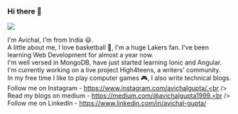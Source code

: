 ### Hi there 👋

<!--
**AvichalGupta/AvichalGupta** is a ✨ _special_ ✨ repository because its `README.md` (this file) appears on your GitHub profile.

Here are some ideas to get you started:

- 🔭 I’m currently working on ...
- 🌱 I’m currently learning ...
- 👯 I’m looking to collaborate on ...
- 🤔 I’m looking for help with ...
- 💬 Ask me about ...
- 📫 How to reach me: ...
- 😄 Pronouns: ...
- ⚡ Fun fact: ...
-->

![](https://komarev.com/ghpvc/?username=AvichalGupta&style=flat-square)

 I'm Avichal, I'm from India :smiley:.<br />
 A little about me, I love basketball :basketball:, I'm a huge Lakers fan. I've been learning Web Development for almost a year now.<br />
 I'm well versed in MongoDB, have just started learning Ionic and Angular.<br />
 I'm currently working on a live project High4teens, a writers' community.<br />
 In my free time I like to play computer games :video_game:, I also write technical blogs.<br />
 Follow me on Instagram - https://www.instagram.com/avichalgupta/.<br />
 Read my blogs on medium - https://medium.com/@avichalgupta1999.<br />
 Follow me on LinkedIn - https://www.linkedin.com/in/avichal-gupta/
